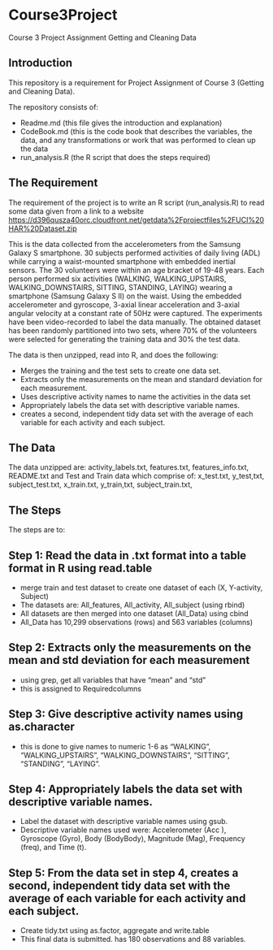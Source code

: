 

# Course3Project
Course 3 Project Assignment
Getting and Cleaning Data

## Introduction
This repository is a requirement for Project Assignment of Course 3 (Getting and Cleaning Data).

The repository consists of:
- Readme.md (this file gives the introduction and explanation)
- CodeBook.md (this is the code book that describes the variables, the data, and any transformations or work that was performed to clean up the data 
- run_analysis.R  (the R script that does the steps required)

## The Requirement
The requirement of the project is to write an R script (run_analysis.R) to read some data given from a link to a website 
   https://d396qusza40orc.cloudfront.net/getdata%2Fprojectfiles%2FUCI%20HAR%20Dataset.zip

This is the data collected from the accelerometers from the Samsung Galaxy S smartphone.
30 subjects performed activities of daily living (ADL) while carrying a waist-mounted smartphone with embedded inertial sensors.
The 30 volunteers were within an age bracket of 19-48 years. Each person performed six activities (WALKING, WALKING_UPSTAIRS, WALKING_DOWNSTAIRS, SITTING, STANDING, LAYING) wearing a smartphone (Samsung Galaxy S II) on the waist.
Using the embedded accelerometer and gyroscope, 3-axial linear acceleration and 3-axial angular velocity at a constant rate of 50Hz were captured. The experiments have been video-recorded to label the data manually. The obtained dataset has been randomly partitioned into two sets, where 70% of the volunteers were selected for generating the training data and 30% the test data. 

The data is then unzipped, read into R, and does the following:
- Merges the training and the test sets to create one data set.
- Extracts only the measurements on the mean and standard deviation for each measurement. 
- Uses descriptive activity names to name the activities in the data set
- Appropriately labels the data set with descriptive variable names. 
- creates a second, independent tidy data set with the average of each variable for each activity and each subject.

## The Data
The data unzipped are: activity_labels.txt, features.txt, features_info.txt, README.txt and Test and Train data which comprise of: 
  x_test.txt, y_test,txt, subject_test.txt,
  x_train.txt, y_train,txt, subject_train.txt,

## The Steps
The steps are to:

## Step 1: Read the data in .txt format into a table format in R using read.table

-	merge train and test dataset to create one dataset of each (X, Y-activity, Subject)
-	The datasets are: All_features, All_activity, All_subject (using rbind)
-	All datasets are then merged into one dataset (All_Data) using cbind
-	All_Data has 10,299 observations (rows) and 563 variables (columns)
## Step 2:  Extracts only the measurements on the mean and std deviation for each measurement 
-	using grep, get all variables that have “mean” and “std”
-	this is assigned to Requiredcolumns
## Step 3: Give descriptive activity names using as.character
-	this is done to give names to numeric 1-6 as “WALKING”, “WALKING_UPSTAIRS”, “WALKING_DOWNSTAIRS”, “SITTING”, “STANDING”, “LAYING”.
## Step 4:  Appropriately labels the data set with descriptive variable names. 
-	Label the dataset with descriptive variable names using gsub.
-	Descriptive variable names used were:  Accelerometer (Acc ), Gyroscope  (Gyro), Body (BodyBody),  Magnitude  (Mag),  Frequency (freq), and Time (t).
## Step 5: From the data set in step 4, creates a second, independent tidy data set with the average of each variable for each activity and each subject.
-	Create tidy.txt using as.factor, aggregate and write.table
-	This final data is submitted. has 180 observations  and 88 variables.
